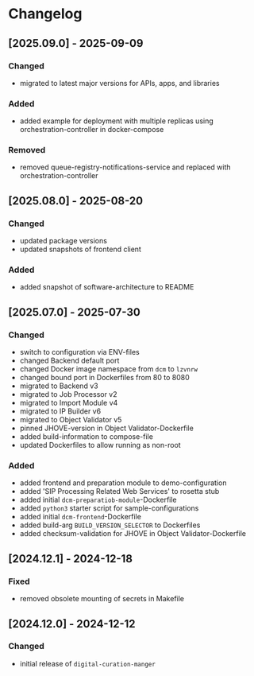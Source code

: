 # Changelog

## [2025.09.0] - 2025-09-09

### Changed

- migrated to latest major versions for APIs, apps, and libraries

### Added

- added example for deployment with multiple replicas using orchestration-controller in docker-compose

### Removed

- removed queue-registry-notifications-service and replaced with orchestration-controller

## [2025.08.0] - 2025-08-20

### Changed

- updated package versions
- updated snapshots of frontend client

### Added

- added snapshot of software-architecture to README

## [2025.07.0] - 2025-07-30

### Changed

- switch to configuration via ENV-files
- changed Backend default port
- changed Docker image namespace from `dcm` to `lzvnrw`
- changed bound port in Dockerfiles from 80 to 8080
- migrated to Backend v3
- migrated to Job Processor v2
- migrated to Import Module v4
- migrated to IP Builder v6
- migrated to Object Validator v5
- pinned JHOVE-version in Object Validator-Dockerfile
- added build-information to compose-file
- updated Dockerfiles to allow running as non-root

### Added

- added frontend and preparation module to demo-configuration
- added 'SIP Processing Related Web Services' to rosetta stub
- added initial `dcm-preparatiob-module`-Dockerfile
- added `python3` starter script for sample-configurations
- added initial `dcm-frontend`-Dockerfile
- added build-arg `BUILD_VERSION_SELECTOR` to Dockerfiles
- added checksum-validation for JHOVE in Object Validator-Dockerfile

## [2024.12.1] - 2024-12-18

### Fixed

- removed obsolete mounting of secrets in Makefile

## [2024.12.0] - 2024-12-12

### Changed

- initial release of `digital-curation-manger`
